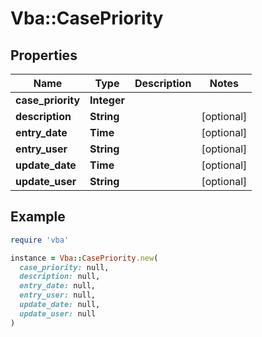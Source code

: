 # Vba::CasePriority

## Properties

| Name | Type | Description | Notes |
| ---- | ---- | ----------- | ----- |
| **case_priority** | **Integer** |  |  |
| **description** | **String** |  | [optional] |
| **entry_date** | **Time** |  | [optional] |
| **entry_user** | **String** |  | [optional] |
| **update_date** | **Time** |  | [optional] |
| **update_user** | **String** |  | [optional] |

## Example

```ruby
require 'vba'

instance = Vba::CasePriority.new(
  case_priority: null,
  description: null,
  entry_date: null,
  entry_user: null,
  update_date: null,
  update_user: null
)
```

